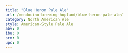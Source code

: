 ```yaml
---
title: "Blue Heron Pale Ale"
url: /mendocino-brewing-hopland/blue-heron-pale-ale/
category: North American Ale
style: American-Style Pale Ale
abv: 0
ibu: 0
srm: 0
upc: 0
---
```


